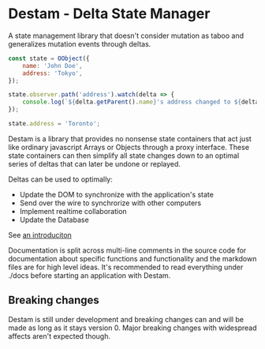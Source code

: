 # Destam - Delta State Manager

A state management library that doesn't consider mutation as taboo and generalizes mutation events through deltas.

```js
const state = OObject({
	name: 'John Doe',
	address: 'Tokyo',
});

state.observer.path('address').watch(delta => {
	console.log(`${delta.getParent().name}'s address changed to ${delta.value}`);
});

state.address = 'Toronto';
```

Destam is a library that provides no nonsense state containers that act just like ordinary javascript Arrays or Objects through a proxy interface. These state containers can then simplify all state changes down to an optimal series of deltas that can later be undone or replayed.

Deltas can be used to optimally:
 - Update the DOM to synchronize with the application's state
 - Send over the wire to synchrorize with other computers
 - Implement realtime collaboration
 - Update the Database

See [an introduciton](docs/intro.md)

Documentation is split across multi-line comments in the source code for documentation about specific functions and functionality and the markdown files are for high level ideas. It's recommended to read everything under ./docs before starting an application with Destam.

## Breaking changes
Destam is still under development and breaking changes can and will be made as long as it stays version 0. Major breaking changes with widespread affects aren't expected though.
